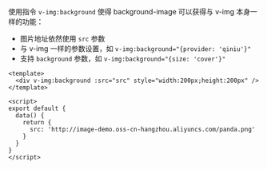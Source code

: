 使用指令 `v-img:background` 使得 background-image 可以获得与 v-img 本身一样的功能：

- 图片地址依然使用 `src` 参数
- 与 v-img 一样的参数设置，如 `v-img:background="{provider: 'qiniu'}"`
- 支持 `background` 参数，如 `v-img:background="{size: 'cover'}"`


```vue
<template>
  <div v-img:background :src="src" style="width:200px;height:200px" />
</template>

<script>
export default {
  data() {
    return {
      src: 'http://image-demo.oss-cn-hangzhou.aliyuncs.com/panda.png'
    }
  }
}
</script>
```